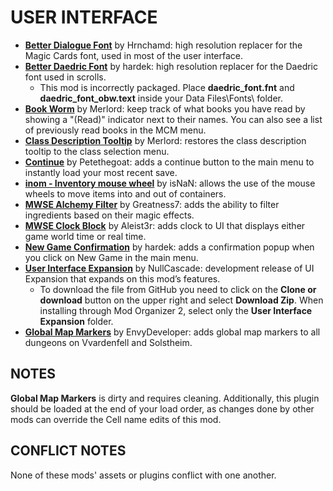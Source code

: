 # USER INTERFACE

- [**Better Dialogue Font**](https://www.nexusmods.com/morrowind/mods/36873) by Hrnchamd: high resolution replacer for the Magic Cards font, used in most of the user interface.
- [**Better Daedric Font**](https://www.nexusmods.com/morrowind/mods/44540?) by hardek: high resolution replacer for the Daedric font used in scrolls. 
  - This mod is incorrectly packaged. Place **daedric_font.fnt** and **daedric_font_obw.text** inside your Data Files\Fonts\ folder.
- [**Book Worm**](https://www.nexusmods.com/morrowind/mods/46851) by Merlord: keep track of what books you have read by showing a "(Read)" indicator next to their names. You can also see a list of previously read books in the MCM menu. 
- [**Class Description Tooltip**](https://www.nexusmods.com/morrowind/mods/47527) by Merlord: restores the class description tooltip to the class selection menu.
- [**Continue**](https://www.nexusmods.com/morrowind/mods/45952?) by Petethegoat: adds a continue button to the main menu to instantly load your most recent save.
- [**inom - Inventory mouse wheel**](https://www.nexusmods.com/morrowind/mods/46847) by isNaN: allows the use of the mouse wheels to move items into and out of containers.
- [**MWSE Alchemy Filter**](https://www.nexusmods.com/morrowind/mods/44808) by Greatness7: adds the ability to filter ingredients based on their magic effects.
- [**MWSE Clock Block**](https://www.nexusmods.com/morrowind/mods/46292) by Aleist3r: adds clock to UI that displays either game world time or real time.
- [**New Game Confirmation**](https://www.nexusmods.com/morrowind/mods/47693?) by hardek: adds a confirmation popup when you click on New Game in the main menu.
- [**User Interface Expansion**](https://github.com/NullCascade/morrowind-mods/) by NullCascade: development release of UI Expansion that expands on this mod’s features. 
  - To download the file from GitHub you need to click on the **Clone or download** button on the upper right and select **Download Zip**. When installing through Mod Organizer 2, select only the **User Interface Expansion** folder.
- [**Global Map Markers**](https://www.nexusmods.com/morrowind/mods/43248) by EnvyDeveloper: adds global map markers to all dungeons on Vvardenfell and Solstheim.

## NOTES

**Global Map Markers** is dirty and requires cleaning. Additionally, this plugin should be loaded at the end of your load order, as changes done by other mods can override the Cell name edits of this mod.

## CONFLICT NOTES

None of these mods' assets or plugins conflict with one another.
